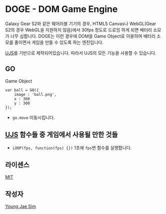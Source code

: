 # DOGE - DOM Game Engine
Galaxy Gear S2와 같은 웨어러블 기기의 경우, HTML5 Canvas나 WebGL(Gear S2의 경우 WebGL을 지원하지 않음)에서 30fps 정도로 드로잉 하게 되면 배터리 소모가 너무 심합니다.
DOGE는 이런 경우에 DOM을 Game Object로 이용하여 배터리 소모를 줄이면서 게임을 만들 수 있도록 하는 엔진입니다.

[UJS](https://github.com/Hanul/UJS)를 기반으로 제작되어있습니다. 따라서 UJS의 모든 기능을 사용할 수 있습니다.

## GO
Game Object
```
var ball = GO({
	image : 'ball.png',
	x : 360
	y : 360
});
```
* `go.move` 이동시킵니다.

## [UJS](https://github.com/Hanul/UJS) 함수들 중 게임에서 사용될 만한 것들
* `LOOP(fps, function(fps) {})` 1초에 `fps`번 함수를 실행합니다.

## 라이센스
[MIT](LICENSE)

## 작성자
[Young Jae Sim](https://github.com/Hanul)